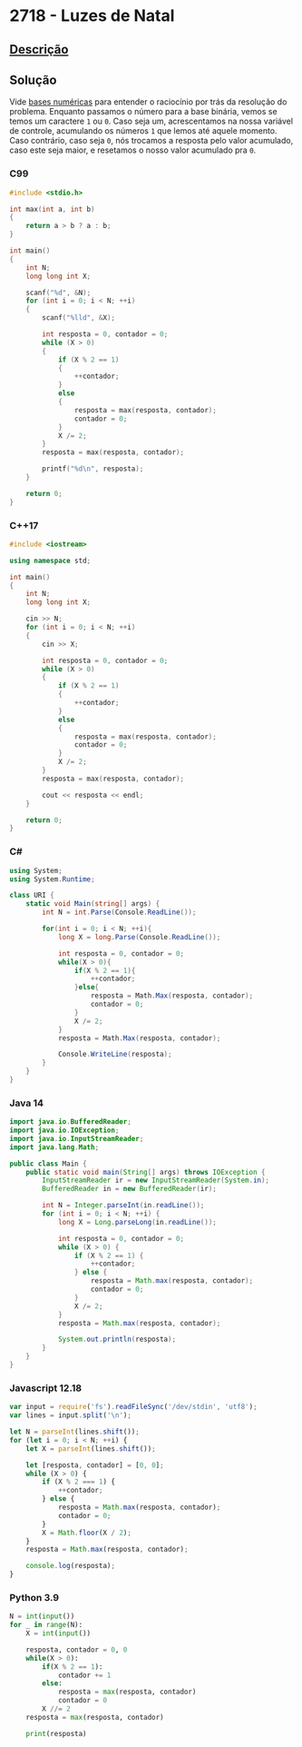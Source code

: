 # 2718 - Luzes de Natal

## [Descrição](https://www.beecrowd.com.br/judge/pt/problems/view/2718)

## Solução

Vide [bases numéricas](../../../base-teorica/matematica/base-numerica/README.md) para entender o raciocínio por trás da resolução do problema. Enquanto passamos o número para a base binária, vemos se temos um caractere `1` ou `0`. Caso seja um, acrescentamos na nossa variável de controle, acumulando os números `1` que lemos até aquele momento. Caso contrário, caso seja `0`, nós trocamos a resposta pelo valor acumulado, caso este seja maior, e resetamos o nosso valor acumulado pra `0`.

### C99

```c
#include <stdio.h>

int max(int a, int b)
{
    return a > b ? a : b;
}

int main()
{
    int N;
    long long int X;

    scanf("%d", &N);
    for (int i = 0; i < N; ++i)
    {
        scanf("%lld", &X);

        int resposta = 0, contador = 0;
        while (X > 0)
        {
            if (X % 2 == 1)
            {
                ++contador;
            }
            else
            {
                resposta = max(resposta, contador);
                contador = 0;
            }
            X /= 2;
        }
        resposta = max(resposta, contador);

        printf("%d\n", resposta);
    }

    return 0;
}
```

### C++17

```cpp
#include <iostream>

using namespace std;

int main()
{
    int N;
    long long int X;

    cin >> N;
    for (int i = 0; i < N; ++i)
    {
        cin >> X;

        int resposta = 0, contador = 0;
        while (X > 0)
        {
            if (X % 2 == 1)
            {
                ++contador;
            }
            else
            {
                resposta = max(resposta, contador);
                contador = 0;
            }
            X /= 2;
        }
        resposta = max(resposta, contador);

        cout << resposta << endl;
    }

    return 0;
}
```

### C#

```cs
using System;
using System.Runtime;

class URI {
    static void Main(string[] args) {
        int N = int.Parse(Console.ReadLine());

        for(int i = 0; i < N; ++i){
            long X = long.Parse(Console.ReadLine());

            int resposta = 0, contador = 0;
            while(X > 0){
                if(X % 2 == 1){
                    ++contador;
                }else{
                    resposta = Math.Max(resposta, contador);
                    contador = 0;
                }
                X /= 2;
            }
            resposta = Math.Max(resposta, contador);

            Console.WriteLine(resposta);
        }
    }
}
```

### Java 14

```java
import java.io.BufferedReader;
import java.io.IOException;
import java.io.InputStreamReader;
import java.lang.Math;

public class Main {
    public static void main(String[] args) throws IOException {
        InputStreamReader ir = new InputStreamReader(System.in);
        BufferedReader in = new BufferedReader(ir);

        int N = Integer.parseInt(in.readLine());
        for (int i = 0; i < N; ++i) {
            long X = Long.parseLong(in.readLine());

            int resposta = 0, contador = 0;
            while (X > 0) {
                if (X % 2 == 1) {
                    ++contador;
                } else {
                    resposta = Math.max(resposta, contador);
                    contador = 0;
                }
                X /= 2;
            }
            resposta = Math.max(resposta, contador);

            System.out.println(resposta);
        }
    }
}
```

### Javascript 12.18

```js
var input = require('fs').readFileSync('/dev/stdin', 'utf8');
var lines = input.split('\n');

let N = parseInt(lines.shift());
for (let i = 0; i < N; ++i) {
    let X = parseInt(lines.shift());

    let [resposta, contador] = [0, 0];
    while (X > 0) {
        if (X % 2 === 1) {
            ++contador;
        } else {
            resposta = Math.max(resposta, contador);
            contador = 0;
        }
        X = Math.floor(X / 2);
    }
    resposta = Math.max(resposta, contador);

    console.log(resposta);
}
```

### Python 3.9

```py
N = int(input())
for _ in range(N):
    X = int(input())

    resposta, contador = 0, 0
    while(X > 0):
        if(X % 2 == 1):
            contador += 1
        else:
            resposta = max(resposta, contador)
            contador = 0
        X //= 2
    resposta = max(resposta, contador)

    print(resposta)
```